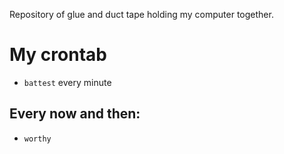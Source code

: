 Repository of glue and duct tape holding my computer together.

# My crontab
* `battest` every minute

## Every now and then:
* `worthy`
